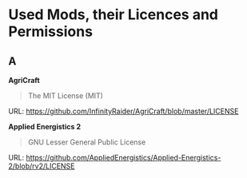 # Used Mods, their Licences and Permissions

## A

**AgriCraft**
> The MIT License (MIT)

URL: https://github.com/InfinityRaider/AgriCraft/blob/master/LICENSE

**Applied Energistics 2**
> GNU Lesser General Public License

URL: https://github.com/AppliedEnergistics/Applied-Energistics-2/blob/rv2/LICENSE
